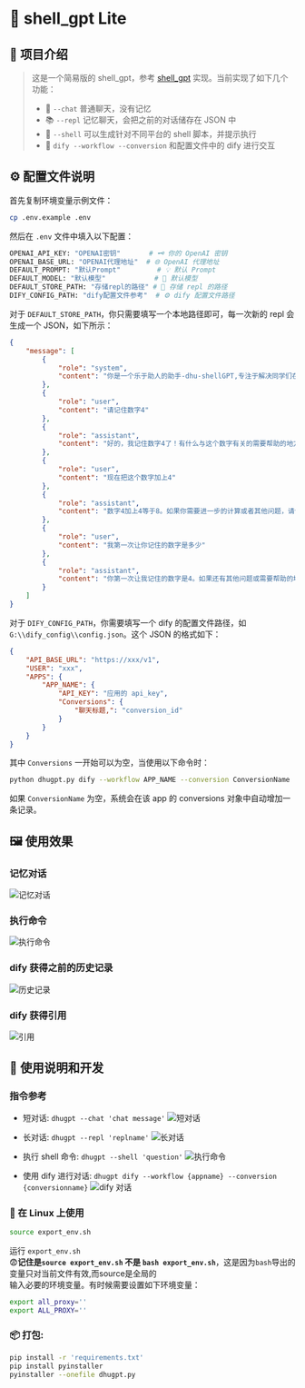 
# 🌟 shell_gpt Lite 

## 📖 项目介绍
> 这是一个简易版的 shell_gpt，参考 [shell_gpt](https://github.com/TheR1D/shell_gpt) 实现。当前实现了如下几个功能：
> - 💬 `--chat` 普通聊天，没有记忆
> - 📚 `--repl` 记忆聊天，会把之前的对话储存在 JSON 中
> - 🐚 `--shell` 可以生成针对不同平台的 shell 脚本，并提示执行
> - 🔄 `dify --workflow --conversion` 和配置文件中的 dify 进行交互

## ⚙️ 配置文件说明
首先复制环境变量示例文件：
```bash
cp .env.example .env
```
然后在 `.env` 文件中填入以下配置：
```bash
OPENAI_API_KEY: "OPENAI密钥"       # 🗝️ 你的 OpenAI 密钥
OPENAI_BASE_URL: "OPENAI代理地址"  # 🌐 OpenAI 代理地址
DEFAULT_PROMPT: "默认Prompt"         # 💡 默认 Prompt
DEFAULT_MODEL: "默认模型"            # 🎨 默认模型
DEFAULT_STORE_PATH: "存储repl的路径" # 📁 存储 repl 的路径
DIFY_CONFIG_PATH: "dify配置文件参考"  # ⚙️ dify 配置文件路径
```
对于 `DEFAULT_STORE_PATH`，你只需要填写一个本地路径即可，每一次新的 repl 会生成一个 JSON，如下所示：
```json
{
    "message": [
        {
            "role": "system",
            "content": "你是一个乐于助人的助手-dhu-shellGPT,专注于解决同学们在编程学习中遇到的各式各样的问题"
        },
        {
            "role": "user",
            "content": "请记住数字4"
        },
        {
            "role": "assistant",
            "content": "好的，我记住数字4了！有什么与这个数字有关的需要帮助的地方吗？"
        },
        {
            "role": "user",
            "content": "现在把这个数字加上4"
        },
        {
            "role": "assistant",
            "content": "数字4加上4等于8。如果你需要进一步的计算或者其他问题，请告诉我！"
        },
        {
            "role": "user",
            "content": "我第一次让你记住的数字是多少"
        },
        {
            "role": "assistant",
            "content": "你第一次让我记住的数字是4。如果还有其他问题或需要帮助的地方，请随时告诉我！"
        }
    ]
}
```
对于 `DIFY_CONFIG_PATH`，你需要填写一个 dify 的配置文件路径，如 `G:\\dify_config\\config.json`。这个 JSON 的格式如下：
```json
{
    "API_BASE_URL": "https://xxx/v1",
    "USER": "xxx",
    "APPS": {
        "APP_NAME": {
            "API_KEY": "应用的 api_key",
            "Conversions": {
                "聊天标题,": "conversion_id"
            }
        }
    }
}
```
其中 `Conversions` 一开始可以为空，当使用以下命令时：
```bash
python dhugpt.py dify --workflow APP_NAME --conversion ConversionName
```
如果 `ConversionName` 为空，系统会在该 app 的 conversions 对象中自动增加一条记录。

## 🖼️ 使用效果
### 记忆对话
![记忆对话](img/Snipaste_2024-09-29_23-17-48.png)

### 执行命令
![执行命令](img/Snipaste_2024-09-30_00-06-23.png)

### dify 获得之前的历史记录
![历史记录](img/Snipaste_2024-10-02_13-20-18.png)

### dify 获得引用
![引用](img/Snipaste_2024-10-02_13-21-11.png)

## 📜 使用说明和开发
### 指令参考

- 短对话: `dhugpt --chat 'chat message'`
![短对话](img/img.png)

- 长对话: `dhugpt --repl 'replname'`
![长对话](img/img_1.png)

- 执行 shell 命令: `dhugpt --shell 'question'`
![执行命令](img/img_2.png)

- 使用 dify 进行对话: `dhugpt dify --workflow {appname} --conversion {conversionname}`
![dify 对话](img/Snipaste_2024-10-02_14-52-42.png)

### 🐧 在 Linux 上使用
```bash
source export_env.sh
```
运行 `export_env.sh`\
😨**记住是`source export_env.sh` 不是 `bash export_env.sh`**，这是因为`bash`导出的变量只对当前文件有效,而source是全局的\
输入必要的环境变量。有时候需要设置如下环境变量：
```bash
export all_proxy=''
export ALL_PROXY=''
```

### 📦 打包:
```bash
pip install -r 'requirements.txt'
pip install pyinstaller
pyinstaller --onefile dhugpt.py
```



